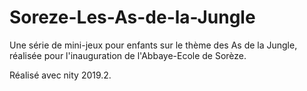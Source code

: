 # Soreze-Les-As-de-la-Jungle
Une série de mini-jeux pour enfants sur le thème des As de la Jungle, réalisée pour l'inauguration de l'Abbaye-Ecole de Sorèze.

Réalisé avec nity 2019.2.
